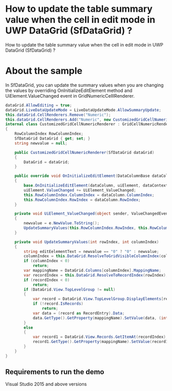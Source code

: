 # How to update the table summary value when the cell in edit mode in UWP DataGrid (SfDataGrid) ?

How to update the table summary value when the cell in edit mode in UWP DataGrid (SfDataGrid) ?

# About the sample

In SfDataGrid, you can update the summary values when you are changing the values by overriding OnInitializeEditElement method and UiElement.ValueChanged event in GridNumericCelllRenderer.

```c#
dataGrid.AllowEditing = true;
dataGrid.LiveDataUpdateMode = LiveDataUpdateMode.AllowSummaryUpdate;
this.dataGrid.CellRenderers.Remove("Numeric");
this.dataGrid.CellRenderers.Add("Numeric", new CustomizedGridCellNumericRenderer(dataGrid));
internal class CustomizedGridCellNumericRenderer : GridCellNumericRenderer
{
    RowColumnIndex RowColumnIndex;
    SfDataGrid DataGrid { get; set; }
    string newvalue = null;

    public CustomizedGridCellNumericRenderer(SfDataGrid dataGrid)
    {
        DataGrid = dataGrid;
    }

    public override void OnInitializeEditElement(DataColumnBase dataColumn, SfNumericTextBox uiElement, object dataContext)
    {
        base.OnInitializeEditElement(dataColumn, uiElement, dataContext);
        uiElement.ValueChanged += UiElement_ValueChanged;
        this.RowColumnIndex.ColumnIndex = dataColumn.ColumnIndex;
        this.RowColumnIndex.RowIndex = dataColumn.RowIndex;
    }

    private void UiElement_ValueChanged(object sender, ValueChangedEventArgs e)
    {
        newvalue = e.NewValue.ToString();
        UpdateSummaryValues(this.RowColumnIndex.RowIndex, this.RowColumnIndex.ColumnIndex);
    }

    private void UpdateSummaryValues(int rowIndex, int columnIndex)
    {
        string editEelementText = newvalue == "0" ? "0" : newvalue;
        columnIndex = this.DataGrid.ResolveToGridVisibleColumnIndex(columnIndex);
        if (columnIndex < 0)
            return;
        var mappingName = DataGrid.Columns[columnIndex].MappingName;
        var recordIndex = this.DataGrid.ResolveToRecordIndex(rowIndex);
        if (recordIndex < 0)
            return;
        if (DataGrid.View.TopLevelGroup != null)
        {
            var record = DataGrid.View.TopLevelGroup.DisplayElements[recordIndex];
            if (!record.IsRecords)
                return;
            var data = (record as RecordEntry).Data;
            data.GetType().GetProperty(mappingName).SetValue(data, (int.Parse(editEelementText)));
        }
        else
        {
            var record1 = DataGrid.View.Records.GetItemAt(recordIndex);
            record1.GetType().GetProperty(mappingName).SetValue(record1, (int.Parse(editEelementText)));
        }
    }
}
```
## Requirements to run the demo
 Visual Studio 2015 and above versions
